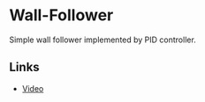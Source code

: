 # Wall-Follower
Simple wall follower implemented by PID controller.

## Links
* [Video](https://drive.google.com/file/d/1ttC8jxx1tf7i0LPKIMCOQf0agQdYjBOJ/view?usp=sharing)
